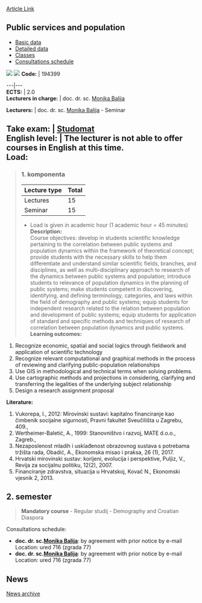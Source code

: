 [Article Link](https://www.fhs.hr/en/course/psap)

## Public services and population
  * [Basic data](https://www.fhs.hr/en/course/psap#v1id-523822_507306_1_0 "Basic data")
  * [Detailed data](https://www.fhs.hr/en/course/psap#v1id-523822_507306_1_1 "Detailed data")
  * [Classes](https://www.fhs.hr/en/course/psap#v1id-523822_507306_1_2 "Classes")
  * [Consultations schedule](https://www.fhs.hr/en/course/psap#v1id-523822_507306_1_3 "Consultations schedule")


[![](https://www.fhs.hr/img/flags/gif/hr.gif)](https://www.fhs.hr/predmet/jss) [![](https://www.fhs.hr/img/flags/gif/gb.gif)](https://www.fhs.hr/en/course/psap)
**Code:** |  194399  
  
---|---  
**ECTS:** |  2.0   
**Lecturers in charge:** |  doc. dr. sc. [Monika Balija](https://www.fhs.hr/staff/monika.balija)   
  
**Lecturers:** |  doc. dr. sc. [Monika Balija](https://www.fhs.hr/djelatnik/monika.balija) - Seminar  
  
**Take exam:** |  [Studomat](http://www.isvu.hr/studomat)  
**English level:** |  The lecturer is not able to offer courses in English at this time.   
**Load:**  
---  
> ### 1. komponenta
> | Lecture type | Total  
> ---|---  
> Lectures | 15  
> Seminar | 15  
> * Load is given in academic hour (1 academic hour = 45 minutes)   
**Description:**  
> Course objectives: develop in students scientific knowledge pertaining to the correlation between public systems and population dynamics within the framework of theoretical concept; provide students with the necessary skills to help them differentiate and understand similar scientific fields, branches, and disciplines, as well as multi-disciplinary approach to research of the dynamics between public systems and population; introduce students to relevance of population dynamics in the planning of public systems; make students competent in discovering, identifying, and defining terminology, categories, and laws within the field of demography and public systems; equip students for independent research related to the relation between population and development of public systems; equip students for application of standard and specific methods and techniques of research of correlation between population dynamics and public systems.  
**Learning outcomes:**  
  1. Recognize economic, spatial and social logics through fieldwork and application of scientific technology
  2. Recognize relevant computational and graphical methods in the process of reviewing and clarifying public-population relationships
  3. Use GIS in methodological and technical terms when solving problems.
  4. Use cartographic methods and projections in considering, clarifying and transferring the legalities of the underlying subject relationship
  5. Design a research assignment proposal

  
**Literature:**  
  1. Vukorepa, I., 2012: Mirovinski sustavi: kapitalno financiranje kao čimbenik socijalne sigurnosti, Pravni fakultet Sveučilišta u Zagrebu, 409., 
  2. Wertheimer-Baletić, A., 1999: Stanovništvo i razvoj, MATE d.o.o., Zagreb., 
  3. Nezaposlenost mladih i usklađenost obrazovnog sustava s potrebama tržišta rada, Obadić, A., Ekonomska misao i praksa, 26 (1), 2017. 
  4. Hrvatski mirovinski sustav: korijeni, evolucija i perspektive, Puljiz, V., Revija za socijalnu politiku, 12(2), 2007. 
  5. Financiranje zdravstva, situacija u Hrvatskoj, Kovač N., Ekonomski vjesnik 2, 2013. 

  
**2. semester**  
---  
> **Mandatory course** - Regular studij - Demography and Croatian Diaspora  
>   
Consultations schedule: 
  * **doc. dr. sc.[Monika Balija](https://www.fhs.hr/staff/monika.balija)**: 
by agreement with prior notice by e-mail
Location: ured 716 (zgrada 77) 
  * **doc. dr. sc.[Monika Balija](https://www.fhs.hr/djelatnik/monika.balija)**: 
by agreement with prior notice by e-mail
Location: ured 716 (zgrada 77) 


## News
[News archive](https://www.fhs.hr/en/course/psap?@=218k1#news_117485 "News archive")
